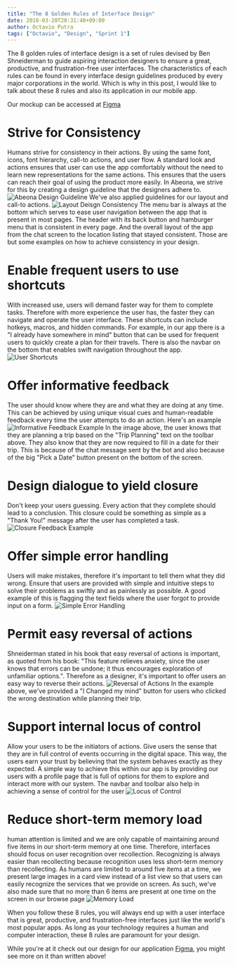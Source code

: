 ```yaml
---
title: "The 8 Golden Rules of Interface Design"
date: 2018-03-20T20:31:48+09:00
author: Octavio Putra
tags: ["Octavio", "Design", "Sprint 1"]
---
```


The 8 golden rules of interface design is a set of rules devised by Ben Shneiderman to guide aspiring interaction designers to ensure a great, productive, and frustration-free user interfaces. The characteristics of each rules can be found in every interface design guidelines produced by every major corporations in the world. Which is why in this post, I would like to talk about these 8 rules and also its application in our mobile app.

Our mockup can be accessed at [Figma](https://www.figma.com/file/XSCF4u9ou9hVbYf4FJLhqwAQ/Abeona)

# Strive for Consistency
Humans strive for consistency in their actions. By using the same font, icons, font hierarchy, call-to actions, and user flow. A standard look and actions ensures that user can use the app comfortably without the need to learn new representations for the same actions. This ensures that the users can reach their goal of using the product more easily.
In Abeona, we strive for this by creating a design guideline that the designers adhere to.
![Abeona Design Guideline](/img/abeona-guideline.png)
We've also applied guidelines for our layout and call-to actions.
![Layout Deisgn Consistency](/img/consistent.png)
The menu bar is always at the bottom which serves to ease user navigation between the app that is present in most pages. The header with its back button and hamburger menu that is consistent in every page. And the overall layout of the app from the chat screen to the location listing that stayed consistent. Those are but some examples on how to achieve consistency in your design.

# Enable frequent users to use shortcuts
With increased use, users will demand faster way for them to complete tasks. Therefore with more experience the user has, the faster they can navigate and operate the user interface. These shortcuts can include hotkeys, macros, and hidden commands. For example, in our app there is a "I already have somewhere in mind" button that can be used for frequent users to quickly create a plan for their travels. There is also the navbar on the bottom that enables swift navigation throughout the app.
![User Shortcuts](/img/shortcut.png)

# Offer informative feedback
The user should know where they are and what they are doing at any time. This can be achieved by using unique visual cues and human-readable feedback every time the user attempts to do an action. Here's an example
![Informative Feedback Example](/img/feedback.png)
In the image above, the user knows that they are planning a trip based
on the "Trip Planning" text on the toolbar above. They also know that they are now required to fill in a date for their trip. This is because of the chat message sent by the bot and also because of the big "Pick a Date" button present on the bottom of the screen.

# Design dialogue to yield closure
Don't keep your users guessing. Every action that they complete should lead to a conclusion. This closure could be something as simple as a "Thank You!" message after the user has completed a task.
![Closure Feedback Example](/img/closure.png)

# Offer simple error handling
Users will make mistakes, therefore it's important to tell them what they did wrong. Ensure that users are provided with simple and intuitive steps to solve their problems as swiftly and as painlessly as possible. A good example of this is flagging the text fields where the user forgot to provide input on a form.
![Simple Error Handling](/img/error.png)

# Permit easy reversal of actions
Shneiderman stated in his book that easy reversal of actions is important, as quoted from his book: "This feature relieves anxiety, since the user knows that errors can be undone; it thus encourages exploration of unfamiliar options.". Therefore as a designer, it's important to offer users an easy way to reverse their actions.
![Reversal of Actions](/img/reversal.png)
In the example above, we've provided a "I Changed my mind" button for users who clicked the wrong destination while planning their trip.

# Support internal locus of control
Allow your users to be the initiators of actions. Give users the sense that they are in full control of events occurring in the digital space. This way, the users earn your trust by believing that the system behaves exactly as they expected. A simple way to achieve this within our app is by providing our users with a profile page that is full of options for them to explore and interact more with our system. The navbar and toolbar also help in achieving a sense of control for the user
![Locus of Control](/img/reversal.png)

# Reduce short-term memory load
human attention is limited and we are only capable of maintaining around five items in our short-term memory at one time. Therefore, interfaces should focus on user recognition over recollection. Recognizing is always easier than recollecting because recognition uses less short-term memory than recollecting. As humans are limited to around five items at a time, we present large images in a card view instead of a list view so that users can easily recognize the services that we provide on screen. As such, we've also made sure that no more than 6 items are present at one time on the screen in our browse page
![Memory Load](/img/memory.png)

When you follow these 8 rules, you will always end up with a user interface that is great, productive, and frustration-free interfaces just like the world's most popular apps. As long as your technology requires a human and computer interaction, these 8 rules are paramount for your design.

While you're at it check out our design for our application [Figma](https://www.figma.com/file/XSCF4u9ou9hVbYf4FJLhqwAQ/Abeona), you might see more on it than written above!
